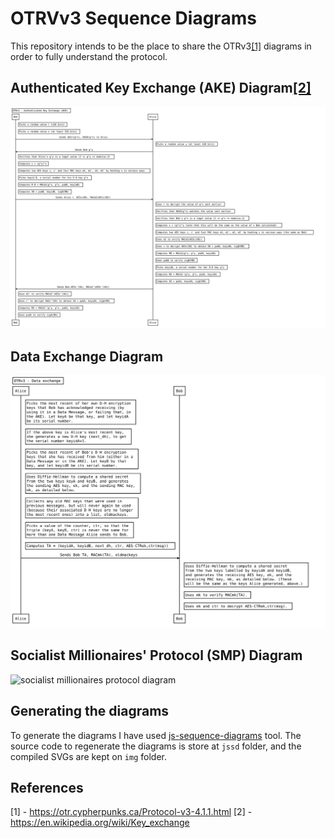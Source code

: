 # OTRVv3 Sequence Diagrams

This repository intends to be the place to share the OTRv3[\[1\]](#references)
diagrams in order to fully understand the protocol.

## Authenticated Key Exchange (AKE) Diagram[\[2\]](#references)

![Authenticated Key exchange diagrama](./img/otrv3-authenticated-key-exchange.svg)

## Data Exchange Diagram

![otrv3 data exchange diagram](./img/otrv3-data-exchange.svg)

## Socialist Millionaires' Protocol (SMP) Diagram

![socialist millionaires protocol diagram]()

## Generating the diagrams

To generate the diagrams I have used
[js-sequence-diagrams](https://bramp.github.io/js-sequence-diagrams/) tool. The
source code to regenerate the diagrams is store at `jssd` folder, and the
compiled SVGs are kept on `img` folder.

## References

[1] - https://otr.cypherpunks.ca/Protocol-v3-4.1.1.html
[2] - https://en.wikipedia.org/wiki/Key_exchange
